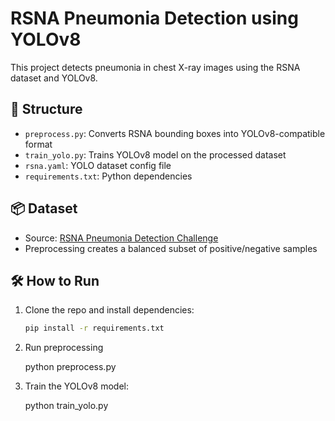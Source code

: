 # RSNA Pneumonia Detection using YOLOv8

This project detects pneumonia in chest X-ray images using the RSNA dataset and YOLOv8.

## 📁 Structure

- `preprocess.py`: Converts RSNA bounding boxes into YOLOv8-compatible format
- `train_yolo.py`: Trains YOLOv8 model on the processed dataset
- `rsna.yaml`: YOLO dataset config file
- `requirements.txt`: Python dependencies

## 📦 Dataset

- Source: [RSNA Pneumonia Detection Challenge](https://www.kaggle.com/competitions/rsna-pneumonia-detection-challenge/)
- Preprocessing creates a balanced subset of positive/negative samples

## 🛠️ How to Run

1. Clone the repo and install dependencies:
   ```bash
   pip install -r requirements.txt

2. Run preprocessing
    
    python preprocess.py

3. Train the YOLOv8 model:

    python train_yolo.py